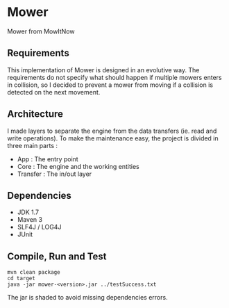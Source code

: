 Mower
=====

Mower from MowItNow


Requirements
------------
This implementation of Mower is designed in an evolutive way.
The requirements do not specify what should happen if multiple mowers enters in collision, so I decided to prevent a  mower from moving if a collision is detected on the next movement.

Architecture
------------
I made layers to separate the engine from the data transfers (ie. read and write operations). To make the maintenance easy, the project is divided in three main parts :
* App : The entry point
* Core : The engine and the working entities
* Transfer : The in/out layer

Dependencies
------------
* JDK 1.7
* Maven 3
* SLF4J / LOG4J
* JUnit

Compile, Run and Test
---------------------
    mvn clean package
    cd target
    java -jar mower-<version>.jar ../testSuccess.txt
    
The jar is shaded to avoid missing dependencies errors.
